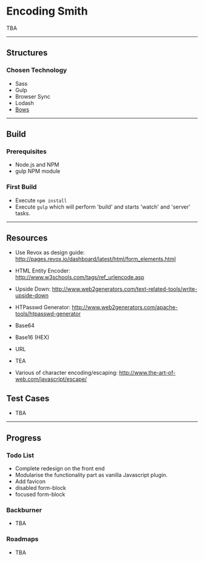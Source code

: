 
# Encoding Smith
TBA

---

## Structures

### Chosen Technology
* Sass
* Gulp
* Browser Sync
* Lodash
* [Bows](https://github.com/latentflip/bows)

---

## Build

### Prerequisites
* Node.js and NPM
* gulp NPM module

### First Build
* Execute `npm install`
* Execute `gulp` which will perform 'build' and starts 'watch' and 'server' tasks.

---

## Resources
* Use Revox as design guide: http://pages.revox.io/dashboard/latest/html/form_elements.html

* HTML Entity Encoder: http://www.w3schools.com/tags/ref_urlencode.asp
* Upside Down: http://www.web2generators.com/text-related-tools/write-upside-down
* HTPasswd Generator: http://www.web2generators.com/apache-tools/htpasswd-generator

* Base64
* Base16 (HEX)
* URL
* TEA

* Various of character encoding/escaping: http://www.the-art-of-web.com/javascript/escape/


## Test Cases
* TBA

---

## Progress

### Todo List
* Complete redesign on the front end
* Modularise the functionality part as vanilla Javascript plugin.
* Add favicon
* disabled form-block
* focused form-block

### Backburner
* TBA

### Roadmaps
* TBA

